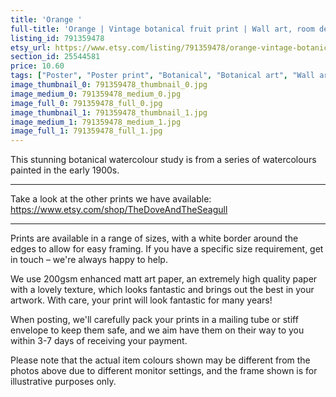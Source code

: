 ```yaml
---
title: 'Orange '
full-title: 'Orange | Vintage botanical fruit print | Wall art, room decor, vintage print, watercolour'
listing_id: 791359478
etsy_url: https://www.etsy.com/listing/791359478/orange-vintage-botanical-fruit-print?utm_source=site&utm_medium=api&utm_campaign=api
section_id: 25544581
price: 10.60
tags: ["Poster", "Poster print", "Botanical", "Botanical art", "Wall art", "Botanical poster", "Photograph", "Vintage", "Plant", "Watercolour", "Fruit", "High quality print", "Strawberry"]
image_thumbnail_0: 791359478_thumbnail_0.jpg
image_medium_0: 791359478_medium_0.jpg
image_full_0: 791359478_full_0.jpg
image_thumbnail_1: 791359478_thumbnail_1.jpg
image_medium_1: 791359478_medium_1.jpg
image_full_1: 791359478_full_1.jpg
---
```

This stunning botanical watercolour study is from a series of watercolours painted in the early 1900s.

---

Take a look at the other prints we have available:
https://www.etsy.com/shop/TheDoveAndTheSeagull

----

Prints are available in a range of sizes, with a white border around the edges to allow for easy framing. If you have a specific size requirement, get in touch – we&#39;re always happy to help.

We use 200gsm enhanced matt art paper, an extremely high quality paper with a lovely texture, which looks fantastic and brings out the best in your artwork. With care, your print will look fantastic for many years!

When posting, we&#39;ll carefully pack your prints in a mailing tube or stiff envelope to keep them safe, and we aim have them on their way to you within 3-7 days of receiving your payment.

Please note that the actual item colours shown may be different from the photos above due to different monitor settings, and the frame shown is for illustrative purposes only.
